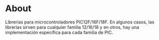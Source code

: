 # About
Librerías para microcontroladores PIC12F/16F/18F. En algunos casos, las librerías sirven para cualquier familia 12/16/18 y en otros, hay una implementación específica para cada familia de PIC.
